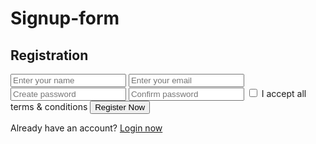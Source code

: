# Signup-form <!DOCTYPE html>
<html lang="en">
<head>
  <meta charset="UTF-8" />
  <meta name="viewport" content="width=device-width, initial-scale=1.0"/>
  <title>Sign Up Form</title>
  <link rel="stylesheet" href="style.css"/>
</head>
<body>
  <div class="container">
    <form class="form-box">
      <h2>Registration</h2>
      <input type="text" placeholder="Enter your name" required />
      <input type="email" placeholder="Enter your email" required />
      <input type="password" placeholder="Create password" required />
      <input type="password" placeholder="Confirm password" required />
      <label>
        <input type="checkbox" required />
        I accept all terms & conditions
      </label>
      <button type="submit">Register Now</button>
      <p>Already have an account? <a href="#">Login now</a></p>
    </form>
  </div>
</body>
</html>
